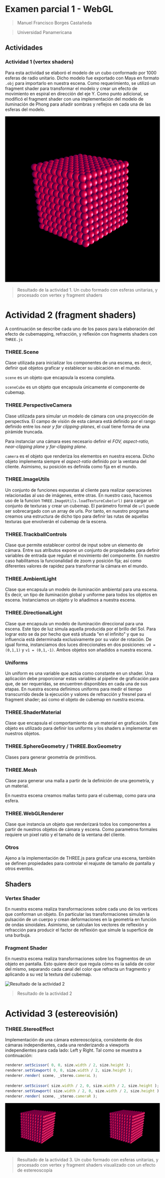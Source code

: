 # Examen parcial 1 - WebGL

> Manuel Francisco Borges Castañeda

> Universidad Panamericana


## Actividades

### Actividad 1 (vertex shaders)

Para esta actividad se elaboró el modelo de un cubo conformado por 1000 esferas de radio unitario. Dicho modelo fue exportado con Maya en formato ```.obj``` para importarlo en nuestra escena. Como requerimiento, se utilizó un fragment shader para transformar el modelo y crear un efecto de movimiento en espiral en dirección del eje Y. Como punto adicional, se modificó el fragment shader con una implementación del modelo de iluminación de Phong para añadir sombras y reflejos en cada una de las esferas del modelo.

![Resultado de la actividad 1. Un cubo formado con esferas unitarias, y procesado con vertex y fragment shaders](/assets/01a.PNG)
> Resultado de la actividad 1. Un cubo formado con esferas unitarias, y procesado con vertex y fragment shaders

# Actividad 2 (fragment shaders)

A continuación se describe cada uno de los pasos para la elaboración del efecto de cubemapping, refracción, y reflexión con fragments shaders con ```THREE.js```

### THREE.Scene
Clase utilizada para inicializar los componentes de una escena, es decir, definir qué objetos graficar y establecer su ubicación en el mundo.

```scene``` es un objeto que encapsula la escena completa.

```sceneCube``` es un objeto que encapsula únicamente el componente de cubemap.

### THREE.PerspectiveCamera
Clase utilizada para simular un modelo de cámara con una proyección de perspectiva. El campo de visión de esta cámara está definido por el rango definido entre los *near y far clipping-planes*, el cual tiene forma de una pirámide truncada.
 
 Para instanciar una cámara eses necesario definir el *FOV, aspect-ratio, near-clipping plane y far-clipping plane*.

```camera``` es el objeto que renderiza los elementos en nuestra escena. Dicho objeto implementa siempre el *aspect-ratio* definido por la ventana del cliente. Asimismo, su posición es definida como fija en el mundo.

### THREE.ImageUtils

Un conjunto de funciones expuestas al cliente para realizar operaciones relacionadas al uso de imágenes, entre otras. En nuestro caso, hacemos uso de la funcion ```THREE.ImageUtils.loadTextureCube(url)``` para cargar un conjunto de texturas y crear un cubemap. El parámetro formal de ```url``` puede ser sobrecargado con un array de urls. Por tanto, en nuestro programa creamos una estructura de dicho tipo para definir las rutas de aquellas texturas que envolverán el cubemap de la escena.

### THREE.TrackballControls

Clase que permite establecer control de input sobre un elemento de cámara. Entre sus atributos expone un conjunto de propiedades para definir variables de entrada que regulan el movimiento del componente. En nuestro caso habilitamos la funcionalidad de zoom y posición fija; así como diferentes valores de rapidez para transformar la cámara en el mundo.

### THREE.AmbientLight

Clase que encapsula un modelo de iluminación ambiental para una escena. Es decir, un tipo de iluminación global y uniforme para todos los objetos en escena. Instanciamos un objeto y lo añadimos a nuestra escena.

### THREE.DirectionalLight

Clase que encapsula un modelo de iluminación direccional para una escena. Este tipo de luz simula aquella producida por el brillo del Sol. Para lograr esto se da por hecho que está situada "en el infinito" y que su influencia está determinada exclusivamente por su valor de rotación. De igual forma, instanciamos dos luces direccionales en dos posiciones: ```v0 = (0,1,1)``` y ```v1 = (0,1,-1)```. Ambos objetos son añadidos a nuestra escena.

### Uniforms

Un uniform es una variable que actúa como constante en un shader. Una aplicación debe proporcionar estas variables al pipeline de graficación para que, de ser requeridas, se encuentren disponibles en cada una de sus etapas. En nuestra escena definimos uniforms para medir el tiempo transcurrido desde la ejecución y valores de refracción y fresnel para el fragment shader; así como el objeto de cubemap en nuestra escena.

### THREE.ShaderMaterial
Clase que encapsula el comportamiento de un material en graficación. Este objeto es utilizado para definir los uniforms y los shaders a implementar en nuestros objetos.

### THREE.SphereGeometry / THREE.BoxGeometry
Clases para generar geometría de primitivos.

### THREE.Mesh
Clase para generar una malla a partir de la definición de una geometría, y un material.

En nuestra escena creamos mallas tanto para el cubemap, como para una esfera.

### THREE.WebGLRenderer
Clase que instancia un objeto que renderizará todos los componentes a partir de nuestros objetos de cámara y escena. Como parametros formales requiere un pixel ratio y el tamaño de la ventana del cliente.


### Otros
Ajeno a la implementación de THREE.js para graficar una escena, también se definen propiedades para controlar el reajuste de tamaño de pantalla y otros eventos.

## Shaders

### Vertex Shader

En nuestra escena realiza transformaciones sobre cada uno de los vertices que conforman un objeto. En particular las transformaciones simulan la pulsación de un cuerpo y crean deformaciones en la geometría en función de ondas sinoidales. Asimismo, se calculan los vectores de reflexión y refracción para producir el factor de reflexión que simule la superficie de una burbuja.

### Fragment Shader

En nuestra escena realiza transformaciones sobre los fragmentos de un objeto en pantalla. Esto quiere decir que regula cómo es la salida de color del mismo, separando cada canal del color que refracta un fragmento y aplicando a su vez la textura del cubemap.

![Resultado de la actividad 2](/assets/02a.PNG)
>Resultado de la actividad 2


# Actividad 3 (estereovisión)


### THREE.StereoEffect

Implementación de una cámara estereoscópica, consistente de dos cámaras independientes, cada una renderizando a viewports independientes para cada lado: Left y Right. Tal como se muestra a continuación:

```javascript
renderer.setScissor( 0, 0, size.width / 2, size.height );
renderer.setViewport( 0, 0, size.width / 2, size.height );
renderer.render( scene, _stereo.cameraL );

renderer.setScissor( size.width / 2, 0, size.width / 2, size.height );
renderer.setViewport( size.width / 2, 0, size.width / 2, size.height );
renderer.render( scene, _stereo.cameraR );
```

![Resultado de la actividad 3. Un cubo formado con esferas unitarias, y procesado con vertex y fragment shaders visualizado con un efecto de estereoscopía](/assets/03a.PNG)
> Resultado de la actividad 3. Un cubo formado con esferas unitarias, y procesado con vertex y fragment shaders visualizado con un efecto de estereoscopía